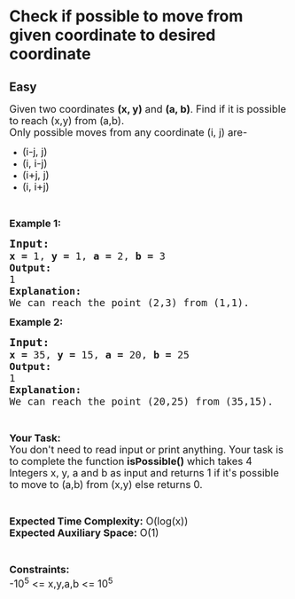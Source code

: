 # Check if possible to move from given coordinate to desired coordinate
## Easy 
<div class="problem-statement">
                <p></p><p><span style="font-size:18px">Given two coordinates <strong>(x, y)</strong> and <strong>(a, b)</strong>. Find if it is possible to reach (x,y) from (a,b).</span><br>
<span style="font-size:18px">Only possible moves from any coordinate (i, j) are</span><span style="font-size:18px">-</span></p>

<ul>
	<li><span style="font-size:18px">(i-j, j)</span></li>
	<li><span style="font-size:18px">(i, i-j)</span></li>
	<li><span style="font-size:18px">(i+j, j)</span></li>
	<li><span style="font-size:18px">(i, i+j)</span></li>
</ul>

<p>&nbsp;</p>

<p><span style="font-size:18px"><strong>Example 1:</strong></span></p>

<pre><span style="font-size:20px"><strong>Input:</strong></span>
<span style="font-size:18px"><strong>x = </strong>1, <strong>y =</strong> 1, <strong>a = </strong>2, <strong>b = </strong>3</span>
<span style="font-size:18px"><strong>Output:</strong></span>
<span style="font-size:18px">1</span>
<span style="font-size:18px"><strong>Explanation:</strong></span>
<span style="font-size:18px">We can reach the point (2,3) from (1,1).</span></pre>

<p><span style="font-size:18px"><strong>Example 2:</strong></span></p>

<pre><span style="font-size:20px"><strong>Input:</strong></span>
<span style="font-size:18px"><strong>x = </strong>35, <strong>y =</strong> 15, <strong>a = </strong>20, <strong>b = </strong>25</span>
<span style="font-size:18px"><strong>Output:</strong></span>
<span style="font-size:18px">1</span>
<span style="font-size:18px"><strong>Explanation:</strong></span>
<span style="font-size:18px">We can reach the point (20,25) from (35,15).</span></pre>

<p>&nbsp;</p>

<p><span style="font-size:18px"><strong>Your Task:</strong><br>
You don't need to read input or print anything. Your task is to complete the function <strong>isPossible()</strong> which takes 4 Integers x, y, a and b&nbsp;as input and returns 1 if it's possible to move to (a,b) from (x,y) else returns 0.</span></p>

<p>&nbsp;</p>

<p><span style="font-size:18px"><strong>Expected Time Complexity:</strong> O(log(x))<br>
<strong>Expected Auxiliary Space:</strong> O(1)</span></p>

<p>&nbsp;</p>

<p><span style="font-size:18px"><strong>Constraints:</strong></span><br>
<span style="font-size:18px">-10<sup>5</sup> &lt;= x,y,a,b &lt;= 10<sup>5</sup></span></p>
 <p></p>
            </div>